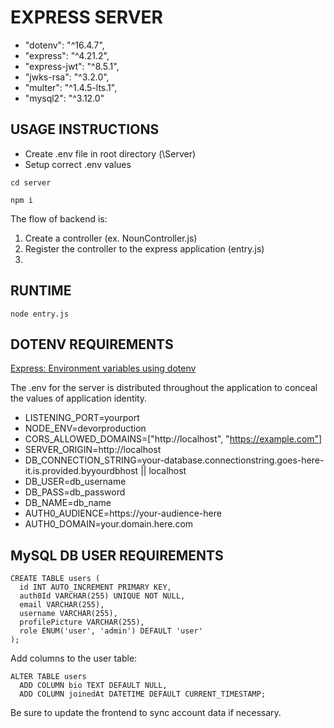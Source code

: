 # EXPRESS SERVER
  - "dotenv": "^16.4.7",
  - "express": "^4.21.2",
  - "express-jwt": "^8.5.1",
  - "jwks-rsa": "^3.2.0",
  - "multer": "^1.4.5-lts.1",
  - "mysql2": "^3.12.0"

## USAGE INSTRUCTIONS
- Create .env file in root directory (\Server)
- Setup correct .env values

```
cd server
```
```
npm i
```

The flow of backend is:

1) Create a controller (ex. NounController.js)
2) Register the controller to the express application (entry.js)
3) 

## RUNTIME
```
node entry.js
```

## DOTENV REQUIREMENTS

[Express: Environment variables using dotenv](https://www.npmjs.com/package/dotenv#-documentation)

The .env for the server is distributed throughout the application to conceal the values of application identity.

- LISTENING_PORT=yourport
- NODE_ENV=devorproduction
- CORS_ALLOWED_DOMAINS=["http://localhost", "https://example.com"]
- SERVER_ORIGIN=http://localhost
- DB_CONNECTION_STRING=your-database.connectionstring.goes-here-it.is.provided.byyourdbhost || localhost
- DB_USER=db_username
- DB_PASS=db_password
- DB_NAME=db_name
- AUTH0_AUDIENCE=https://your-audience-here
- AUTH0_DOMAIN=your.domain.here.com

## MySQL DB USER REQUIREMENTS

```
CREATE TABLE users (
  id INT AUTO_INCREMENT PRIMARY KEY,
  auth0Id VARCHAR(255) UNIQUE NOT NULL,
  email VARCHAR(255),
  username VARCHAR(255),
  profilePicture VARCHAR(255),
  role ENUM('user', 'admin') DEFAULT 'user'
);
```
Add columns to the user table: 
```
ALTER TABLE users
  ADD COLUMN bio TEXT DEFAULT NULL,
  ADD COLUMN joinedAt DATETIME DEFAULT CURRENT_TIMESTAMP;
```
Be sure to update the frontend to sync account data if necessary.